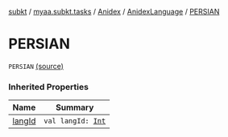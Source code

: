 [subkt](../../../index.md) / [myaa.subkt.tasks](../../index.md) / [Anidex](../index.md) / [AnidexLanguage](index.md) / [PERSIAN](./-p-e-r-s-i-a-n.md)

# PERSIAN

`PERSIAN` [(source)](https://github.com/Myaamori/SubKt/blob/master/src/main/kotlin/myaa/subkt/tasks/tasks.kt#L1071)

### Inherited Properties

| Name | Summary |
|---|---|
| [langId](lang-id.md) | `val langId: `[`Int`](https://kotlinlang.org/api/latest/jvm/stdlib/kotlin/-int/index.html) |
